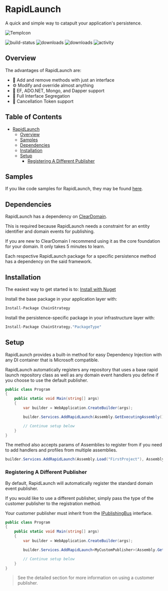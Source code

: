 # RapidLaunch

A quick and simple way to catapult your application's persistence.

![TempIcon](https://i.imgur.com/UrmaPkW.jpg)

![build-status](https://github.com/mjbradvica/RapidLaunch/workflows/main/badge.svg) ![downloads](https://img.shields.io/nuget/dt/RapidLaunch) ![downloads](https://img.shields.io/nuget/v/RapidLaunch) ![activity](https://img.shields.io/github/last-commit/mjbradvica/RapidLaunch/master)

## Overview

The advantages of RapidLaunch are:

- :rocket: Add and remove methods with just an interface
- :gear: Modify and override almost anything
- :dvd: EF, ADO.NET, Mongo, and Dapper support
- :bento: Full Interface Segregation
- :purse: Cancellation Token support

## Table of Contents

- [RapidLaunch](#rapidlaunch)
  - [Overview](#overview)
  - [Samples](#samples)
  - [Dependencies](#dependencies)
  - [Installation](#installation)
  - [Setup](#setup)
    - [Registering A Different Publisher](#registering-a-different-publisher)

## Samples

If you like code samples for RapidLaunch, they may be found [here](https://github.com/mjbradvica/RapidLaunch/tree/master/samples).

## Dependencies

RapidLaunch has a dependency on [ClearDomain](https://github.com/mjbradvica/ClearDomain).

This is required because RapidLaunch needs a constraint for an entity identifier and domain events for publishing.

If you are new to ClearDomain I recommend using it as the core foundation for your domain. It only takes 5 minutes to learn.

Each respective RapidLaunch package for a specific persistence method has a dependency on the said framework.

## Installation

The easiest way to get started is to: [Install with Nuget](https://www.nuget.org/packages/RapidLaunch/)

Install the base package in your application layer with:

```bash
Install-Package ChainStrategy
```

Install the persistence-specific package in your infrastructure layer with:

```bash
Install-Package ChainStrategy."PackageType"
```

## Setup

RapidLaunch provides a built-in method for easy Dependency Injection with any DI container that is Microsoft compatible.

RapidLaunch automatically registers any repository that uses a base rapid launch repository class as well as any domain event handlers you define if you choose to use the default publisher.

```csharp
public class Program
{
    public static void Main(string[] args)
    {
        var builder = WebApplication.CreateBuilder(args);

        builder.Services.AddRapidLaunch(Assembly.GetExecutingAssembly());

        // Continue setup below
    }
}
```

The method also accepts params of Assemblies to register from if you need to add handlers and profiles from multiple assemblies.

```csharp
builder.Services.AddRapidLaunch(Assembly.Load("FirstProject"), Assembly.Load("SecondProject"));
```

### Registering A Different Publisher

By default, RapidLaunch will automatically register the standard domain event publisher.

If you would like to use a different publisher, simply pass the type of the customer publisher to the registration method.

Your customer publisher must inherit from the [IPublishingBus](https://github.com/mjbradvica/RapidLaunch/blob/master/source/RapidLaunch/Common/IPublishingBus.cs) interface.

```csharp
public class Program
{
    public static void Main(string[] args)
    {
        var builder = WebApplication.CreateBuilder(args);

        builder.Services.AddRapidLaunch<MyCustomPublisher>(Assembly.GetExecutingAssembly());

        // Continue setup below
    }
}
```

> See the detailed section for more information on using a customer publisher.
